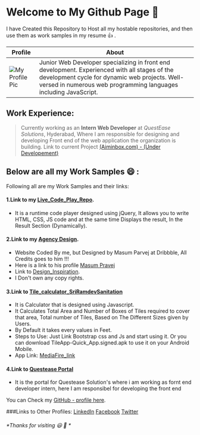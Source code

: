 # **Welcome to My Github Page :pray:**

I have Created this Repository to Host all my hostable repositories, and then use them as work samples in my resume :thumbsup: .

Profile | About
------------ | -------------
![My Profile Pic](https://avatars0.githubusercontent.com/u/17760046?s=400&u=7907c1d53a10ca9474f6ae6ea98342dfd0f99971&v=4) |  Junior Web Developer specializing in front end development. Experienced with all stages of the development cycle for dynamic web projects. Well-versed in numerous web programming languages including JavaScript.

## Work Experience:
> Currently working as an **Intern Web Developer** at *QuestEase Solutions*, Hyderabad, Where I am responsible for designing and developing Front end of the web application the organization is building.
> Link to current Project [(Aiminbox.com) - (Under Developement)](http://www.aiminbox.com/aiminbox/)



## Below are all my Work Samples :smile: :
Following all are my Work Samples and their links:

#### 1.Link to my [Live_Code_Play_Repo](https://github.com/vyashubhamkumar/Live_Code_Play).
* It is a runtime code player designed using jQuery, It allows you to write HTML, CSS, JS code and at the same time   Displays the result, In the Result Section (Dynamically).

#### 2.Link to my [Agency Design](https://github.com/vyashubhamkumar/Agency_Design).
* Website Coded By me, but Designed by Masum Parvej at Dribbble, All Credits goes to him !!!
* Here is a link to his profile [Masum Pravej](https://dribbble.com/masum_parvej)
* Link to [Design_Inspiration](https://dribbble.com/shots/3026375-Creative-Design/attachments/634117).
* I Don't own any copy rights.

#### 3.Link to [Tile_calculator_SriRamdevSanitation](https://github.com/vyashubhamkumar/Tile_calculator_SriRamdevSanitation)
* It is Calculator that is designed using Javascript.
* It Calculates Total Area and Number of Boxes of Tiles required to cover that area, Total number of Tiles, Based on The Different Sizes given by Users.
* By Default it takes every values in Feet.
* Steps to Use: Just Link Bootstrap css and Js and start using it. Or you can download TileApp-Quick_App.signed.apk to use it on your Android Mobile.
* App Link: [MediaFire_link ](https://www.mediafire.com/?lcxphlkdj7irnrc)

#### 4.Link to [Questease Portal]()

* It is the portal for Questease Solution's where i am working as fornt end developer intern, here I am responsibel for developing the front end 





You can Check my [GitHub - profile here](https://github.com/vyashubhamkumar).

###Links to Other Profiles:
[LinkedIn](https://www.linkedin.com/in/vyas-shubham)
[Facebook](https://www.facebook.com/Shubham.vyas.7739)
[Twitter](https://www.twitter.com/@vyas_sv_)


###### *Thanks for visiting :smiley: :wave: *

